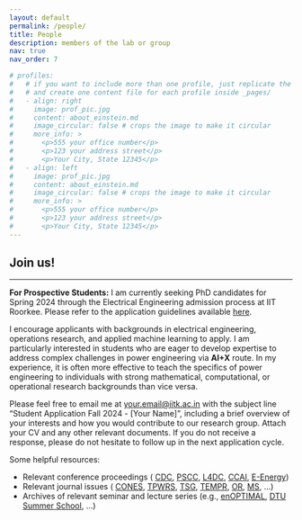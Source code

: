 ```yaml
---
layout: default
permalink: /people/
title: People
description: members of the lab or group
nav: true
nav_order: 7

# profiles:
#   # if you want to include more than one profile, just replicate the following block
#   # and create one content file for each profile inside _pages/
#   - align: right
#     image: prof_pic.jpg
#     content: about_einstein.md
#     image_circular: false # crops the image to make it circular
#     more_info: >
#       <p>555 your office number</p>
#       <p>123 your address street</p>
#       <p>Your City, State 12345</p>
#   - align: left
#     image: prof_pic.jpg
#     content: about_einstein.md
#     image_circular: false # crops the image to make it circular
#     more_info: >
#       <p>555 your office number</p>
#       <p>123 your address street</p>
#       <p>Your City, State 12345</p>
---
```

## Join us!

---

**For Prospective Students:** I am currently seeking PhD candidates for Spring 2024 through the Electrical Engineering admission process at IIT Roorkee. Please refer to the application guidelines available [here](https://iitr.ac.in/Academics/Admission%20To%20Doctoral%20Programmes.html). 

I encourage applicants with backgrounds in electrical engineering, operations research, and applied machine learning to apply. I am particularly interested in students who are eager to develop expertise to address complex challenges in power engineering via **AI+X** route. In my experience, it is often more effective to teach the specifics of power engineering to individuals with strong mathematical, computational, or operational research backgrounds than vice versa.

Please feel free to email me at [your.email@iitk.ac.in](mailto:your.email@iitk.ac.in) with the subject line “Student Application Fall 2024 - [Your Name]”, including a brief overview of your interests and how you would contribute to our research group. Attach your CV and any other relevant documents. If you do not receive a response, please do not hesitate to follow up in the next application cycle.

<!-- **Additional Resources:** -->

<p>Some helpful resources:</p>
<ul>
    <li>
        Relevant conference proceedings (
        <a href="https://cdc2023.ieeecss.org" rel="external nofollow noopener" target="_blank">CDC</a>, 
        <a href="https://pscc-central.epfl.ch/papers-repo" rel="external nofollow noopener" target="_blank">PSCC</a>, 
        <a href="https://l4dc.seas.upenn.edu" rel="external nofollow noopener" target="_blank">L4DC</a>, 
        <a href="https://www.climatechange.ai/events/neurips2023" rel="external nofollow noopener" target="_blank">CCAI</a>, 
        <a href="https://energy.acm.org/conferences/eenergy/2023/" rel="external nofollow noopener" target="_blank">E-Energy</a>)
    </li>
    <li>
        Relevant journal issues (
        <a href="https://ieeexplore.ieee.org/xpl/RecentIssue.jsp?punumber=6509490" rel="external nofollow noopener" target="_blank">CONES</a>, 
        <a href="https://ieeexplore.ieee.org/xpl/RecentIssue.jsp?punumber=59" rel="external nofollow noopener" target="_blank">TPWRS</a>, 
        <a href="https://ieeexplore.ieee.org/xpl/RecentIssue.jsp?punumber=5165411" rel="external nofollow noopener" target="_blank">TSG</a>, 
        <a href="https://ieeexplore.ieee.org/xpl/RecentIssue.jsp?punumber=9794458" rel="external nofollow noopener" target="_blank">TEMPR</a>, 
        <a href="https://pubsonline.informs.org/journal/opre" rel="external nofollow noopener" target="_blank">OR</a>, 
        <a href="https://pubsonline.informs.org/journal/mnsc" rel="external nofollow noopener" target="_blank">MS</a>, …)
    </li>
    <li>
        Archives of relevant seminar and lecture series (e.g., 
        <a href="https://wdvorkin.github.io/enoptimal/" rel="external nofollow noopener" target="_blank">enOPTIMAL</a>, 
        <!-- <a href="https://sites.google.com/view/control-meets-learning/home" rel="external nofollow noopener" target="_blank">Control Meets Learning</a>,  -->
        <!-- <a href="https://congreso.us.es/mlneedsmo/" rel="external nofollow noopener" target="_blank">NeEDS</a>,  -->
        <a href="https://www.youtube.com/@dtulecturesonpowerenergysy8133/videos" rel="external nofollow noopener" target="_blank">DTU Summer School</a>, …)
    </li>

</ul>



